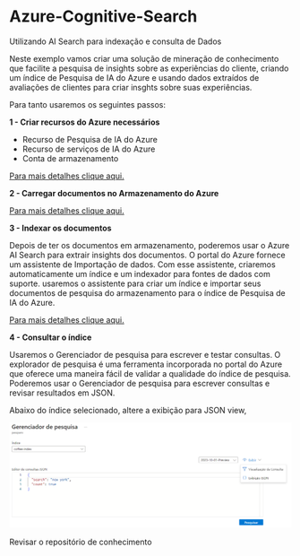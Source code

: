 # Azure-Cognitive-Search
Utilizando AI Search para indexação e consulta de Dados

Neste exemplo vamos criar uma solução de mineração de conhecimento que facilite a pesquisa de insights sobre as experiências do cliente, criando um índice de Pesquisa de IA do Azure e usando dados extraídos de avaliações de clientes para criar insghts sobre suas experiências.

Para tanto usaremos os seguintes passos:

__1 - Criar recursos do Azure necessários__

+ Recurso de Pesquisa de IA do Azure
+ Recurso de serviços de IA do Azure
+ Conta de armazenamento

[Para mais detalhes clique aqui.](https://microsoftlearning.github.io/mslearn-ai-fundamentals/Instructions/Labs/11-ai-search.html#azure-resources-needed)

__2 - Carregar documentos no Armazenamento do Azure__

[Para mais detalhes clique aqui.](https://microsoftlearning.github.io/mslearn-ai-fundamentals/Instructions/Labs/11-ai-search.html#upload-documents-to-azure-storage)


__3 - Indexar os documentos__

Depois de ter os documentos em armazenamento, poderemos usar o Azure AI Search para extrair insights dos documentos. O portal do Azure fornece um assistente de Importação de dados. Com esse assistente, criaremos automaticamente um índice e um indexador para fontes de dados com suporte. usaremos o assistente para criar um índice e importar seus documentos de pesquisa do armazenamento para o índice de Pesquisa de IA do Azure.

[Para mais detalhes clique aqui.](https://microsoftlearning.github.io/mslearn-ai-fundamentals/Instructions/Labs/11-ai-search.html#index-the-documents)


__4 - Consultar o índice__

Usaremos o Gerenciador de pesquisa para escrever e testar consultas. O explorador de pesquisa é uma ferramenta incorporada no portal do Azure que oferece uma maneira fácil de validar a qualidade do índice de pesquisa. Poderemos usar o Gerenciador de pesquisa para escrever consultas e revisar resultados em JSON.

Abaixo do índice selecionado, altere a exibição para JSON view, 

![imagem original](/inputs/search.png)


Revisar o repositório de conhecimento